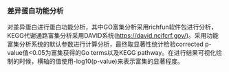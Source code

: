 ### 差异蛋白功能分析

对差异蛋白进行蛋白功能分析，其中GO富集分析采用richfun软件包进行分析，KEGG代谢通路富集分析采用DAVID系统(https://david.ncifcrf.gov/)。采用功能富集分析系统的默认参数进行计算分析，最终取显著性统计检验corrected p-value值<0.05为富集获得的Go terms以及KEGG pathway。在进行结果可视化绘制的时候，横轴的值使用-log10(p-value)来表示富集的显著程度。